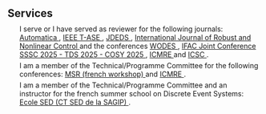 <h1 id="services"></h1>

<h2 style="margin: 60px 0px 10px;">Services</h2>

<ul style="margin:0 0 5px;">
  I serve or I have served as reviewer for the following journals: <a href="https://www.sciencedirect.com/journal/automatica">Automatica
</a>, 
<a href="https://ieeexplore.ieee.org/xpl/RecentIssue.jsp?punumber=8856">IEEE T-ASE
</a>, 
<a href="https://link.springer.com/journal/10626
">JDEDS
</a>,
<a href="https://onlinelibrary.wiley.com/journal/10991239
">International Journal of Robust and Nonlinear Control
</a> and the conferences 
<a href="https://www.alessandro-giua.it/WODES/
">WODES
</a>, <a href="https://sssc-tds-cosy-2025.sciencesconf.org
">IFAC Joint Conference SSSC 2025 - TDS 2025 - COSY 2025
</a>, <a href="https://icmre.org
">ICMRE
</a> and <a href="https://icsc.conference.univ-poitiers.fr">ICSC
</a>.
</ul>

<ul style="margin:0 0 5px;">
  I am a member of the Technical/Programme Committee for the following conferences: <a href="https://msr2025.sciencesconf.org">MSR (french workshop)
</a> and <a href="https://icmre.org">ICMRE
</a>.
</ul>

<ul style="margin:0 0 5px;">
  I am a member of the Technical/Programme Committee and an instructor for the french summer school on Discrete Event Systems: <a href="https://ecolesed2025.ls2n.fr">Ecole SED (CT SED de la SAGIP)
</a>.
</ul>
